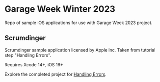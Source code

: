# Garage Week Winter 2023

Repo of sample iOS applications for use with Garage Week 2023 project.

## Scrumdinger
Scrumdinger sample application licensed by Apple Inc. Taken from tutorial step "Handling Errors".

Requires Xcode 14+, iOS 16+

Explore the completed project for [Handling Errors](https://developer.apple.com/tutorials/app-dev-training/handling-errors).


